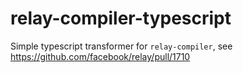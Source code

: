 # relay-compiler-typescript

Simple typescript transformer for `relay-compiler`, see https://github.com/facebook/relay/pull/1710
